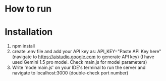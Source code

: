 # How to run
# Installation
1. npm install
2. create .env file and add your API key as: API_KEY="Paste API Key here" (navigate to https://aistudio.google.com to generate API key)
   (I have used Gemini 1.5 pro model. Check main.js for model parameters)
3. Write 'node main.js' on your IDE's terminal to run the server and navigate to localhost:3000 (double-check port number)
